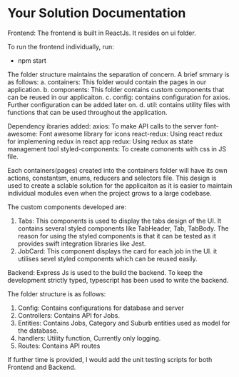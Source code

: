 Your Solution Documentation
===========================

Frontend:
The frontend is built in ReactJs. It resides on ui folder.

To run the frontend individually, run:
 - npm start

The folder structure maintains the separation of concern. A brief smmary is as follows: 
a. containers: This folder would contain the pages in our application.
b. components: This folder contains custom components that can be reused in our applicaiton.
c. config: contains configuration for axios. Further configuration can be added later on.
d. util: contains utility files with functions that can be used throughout the application.

Dependency ibraries added: 
    axios: To make API calls to the server
    font-awesome: Font awesome library for icons
    react-redux: Using react redux for implemening redux in react app
    redux: Using redux as state management tool
    styled-components: To create comonents with css in JS file.

Each containers(pages) created into the containers folder will have its own actions, constantsm, enums, reducers and selectors file. This design is used to  create a sclable solution for the applicaiton as it is easier to maintain individual modules even when the project grows to a large codebase. 

The custom components developed are: 
1. Tabs: This components is used to display the tabs design of the UI. It contains several styled components like TabHeader, Tab,   TabBody. The reason for using the styled components is that it can be tested as it provides swift integration libraries like Jest.
2. JobCard: 
This component displays the card for each job in the UI. it utilises sevel styled components which can be reused easily.
    

Backend:
Express Js is used to the build the backend. To keep the development strictly typed, typescript has been  used to write the backend.

The folder structure is as follows:
1. Config: Contains configurations for database and server
2. Controllers: Contains API for Jobs.
3. Entities: Contains Jobs, Category and Suburb entities used as model for the database.
4. handlers: Utility function, Currently only logging.
5. Routes: Contains API routes


If further time is provided, I would add the unit testing scripts for both Frontend and Backend.

